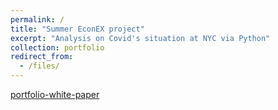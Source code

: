 ```yaml
---
permalink: /
title: "Summer EconEX project"
excerpt: "Analysis on Covid's situation at NYC via Python"
collection: portfolio
redirect_from: 
  - /files/
---
```



[portfolio-white-paper](files/EconEx-white-paper.pdf)
